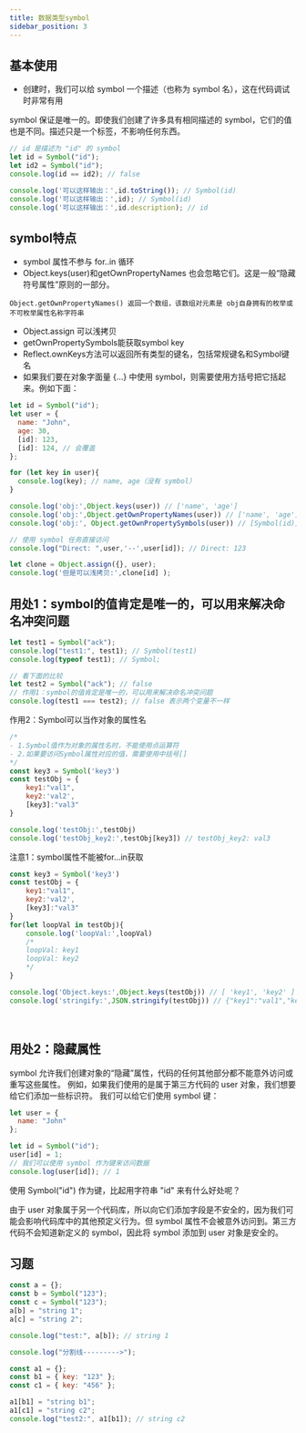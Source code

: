 ```yaml
---
title: 数据类型symbol
sidebar_position: 3
---
```


## 基本使用
* 创建时，我们可以给 symbol 一个描述（也称为 symbol 名），这在代码调试时非常有用

symbol 保证是唯一的。即使我们创建了许多具有相同描述的 symbol，它们的值也是不同。描述只是一个标签，不影响任何东西。
```js
// id 是描述为 "id" 的 symbol
let id = Symbol("id");
let id2 = Symbol("id");
console.log(id == id2); // false

console.log('可以这样输出：',id.toString()); // Symbol(id)
console.log('可以这样输出：',id); // Symbol(id)
console.log('可以这样输出：',id.description); // id
```

## symbol特点
* symbol 属性不参与 for..in 循环
* Object.keys(user)和getOwnPropertyNames 也会忽略它们。这是一般“隐藏符号属性”原则的一部分。
```
Object.getOwnPropertyNames() 返回一个数组，该数组对元素是 obj自身拥有的枚举或不可枚举属性名称字符串
```
* Object.assign 可以浅拷贝 
* getOwnPropertySymbols能获取symbol key
* Reflect.ownKeys方法可以返回所有类型的键名，包括常规键名和Symbol键名
* 如果我们要在对象字面量 {...} 中使用 symbol，则需要使用方括号把它括起来。例如下面：

```js
let id = Symbol("id");
let user = {
  name: "John",
  age: 30,
  [id]: 123,
  [id]: 124, // 会覆盖
};

for (let key in user){
  console.log(key); // name, age（没有 symbol）
} 

console.log('obj:',Object.keys(user)) // ['name', 'age']
console.log('obj:',Object.getOwnPropertyNames(user)) // ['name', 'age']
console.log('obj:', Object.getOwnPropertySymbols(user)) // [Symbol(id)]

// 使用 symbol 任务直接访问
console.log("Direct: ",user,'--',user[id]); // Direct: 123

let clone = Object.assign({}, user);
console.log('但是可以浅拷贝:',clone[id] );
```

## 用处1：symbol的值肯定是唯一的，可以用来解决命名冲突问题
```js
let test1 = Symbol("ack");
console.log("test1:", test1); // Symbol(test1)
console.log(typeof test1); // Symbol;

// 看下面的比较
let test2 = Symbol("ack"); // false
// 作用1：symbol的值肯定是唯一的，可以用来解决命名冲突问题
console.log(test1 === test2); // false 表示两个变量不一样
```

作用2：Symbol可以当作对象的属性名
```js
/*
- 1.Symbol值作为对象的属性名时，不能使用点运算符
- 2.如果要访问Symbol属性对应的值，需要使用中括号[]
*/
const key3 = Symbol('key3')
const testObj = {
    key1:"val1",
    key2:'val2',
    [key3]:"val3"
}

console.log('testObj:',testObj)
console.log('testObj_key2:',testObj[key3]) // testObj_key2: val3
```

注意1：symbol属性不能被for...in获取
```js
const key3 = Symbol('key3')
const testObj = {
    key1:"val1",
    key2:'val2',
    [key3]:"val3"
}
for(let loopVal in testObj){
    console.log('loopVal:',loopVal)
    /*
    loopVal: key1
    loopVal: key2
    */
}

console.log('Object.keys:',Object.keys(testObj)) // [ 'key1', 'key2' ]
console.log('stringify:',JSON.stringify(testObj)) // {"key1":"val1","key2":"val2"}
```

<br />

## 用处2：隐藏属性
symbol 允许我们创建对象的“隐藏”属性，代码的任何其他部分都不能意外访问或重写这些属性。
例如，如果我们使用的是属于第三方代码的 user 对象，我们想要给它们添加一些标识符。
我们可以给它们使用 symbol 键：
```js
let user = {
  name: "John"
};

let id = Symbol("id");
user[id] = 1;
// 我们可以使用 symbol 作为键来访问数据
console.log(user[id]); // 1
```

使用 Symbol("id") 作为键，比起用字符串 "id" 来有什么好处呢？

由于 user 对象属于另一个代码库，所以向它们添加字段是不安全的，因为我们可能会影响代码库中的其他预定义行为。但 symbol 属性不会被意外访问到。第三方代码不会知道新定义的 symbol，因此将 symbol 添加到 user 对象是安全的。


## 习题
```js
const a = {};
const b = Symbol("123");
const c = Symbol("123");
a[b] = "string 1";
a[c] = "string 2";

console.log("test:", a[b]); // string 1

console.log("分割线--------->");

const a1 = {};
const b1 = { key: "123" };
const c1 = { key: "456" };

a1[b1] = "string b1";
a1[c1] = "string c2";
console.log("test2:", a1[b1]); // string c2
```
